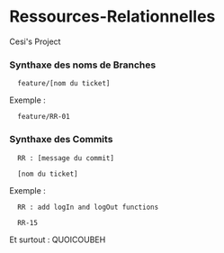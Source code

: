 # Ressources-Relationnelles
Cesi's Project


### Synthaxe des noms de Branches
```
  feature/[nom du ticket]
```

Exemple :
```
  feature/RR-01
```


### Synthaxe des Commits
```
  RR : [message du commit]
  
  [nom du ticket]
```

Exemple :
```
  RR : add logIn and logOut functions
  
  RR-15
```



Et surtout : QUOICOUBEH
